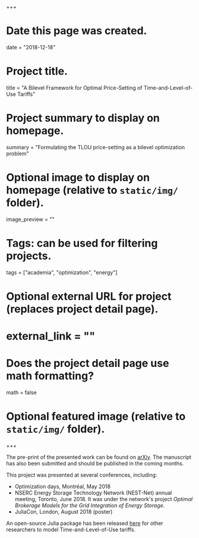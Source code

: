 +++
# Date this page was created.
date = "2018-12-18"

# Project title.
title = "A Bilevel Framework for Optimal Price-Setting of Time-and-Level-of-Use Tariffs"

# Project summary to display on homepage.
summary = "Formulating the TLOU price-setting as a bilevel optimization problem"

# Optional image to display on homepage (relative to `static/img/` folder).
image_preview = ""

# Tags: can be used for filtering projects.
tags = ["academia", "optimization", "energy"]

# Optional external URL for project (replaces project detail page).
# external_link = ""

# Does the project detail page use math formatting?
math = false

# Optional featured image (relative to `static/img/` folder).

+++

The pre-print of the presented work can be found on [arXiv](https://arxiv.org/abs/1809.00512).
The manuscript has also been submitted and should be published in the coming months.

This project was presented at several conferences, including:

* Optimization days, Montréal, May 2018
* NSERC Energy Storage Technology Network (NEST-Net) annual meeting, Toronto, June 2018.
It was under the network's project *Optimal Brokerage Models for the Grid Integration of Energy Storage*.
* JuliaCon, London, August 2018 (poster)

An open-source Julia package has been released
[here](https://github.com/matbesancon/TLOU.jl) for other researchers to
model Time-and-Level-of-Use tariffs.
